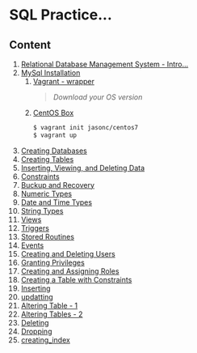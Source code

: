 # SQL Practice...
## Content

1. [Relational Database Management System - Intro...](rdbms.md)
2. [MySql Installation](sql_journey.md)
    1. [Vagrant - wrapper](https://www.vagrantup.com/downloads)
        > _Download your OS version_ 
    2. [CentOS Box](https://app.vagrantup.com/jasonc/boxes/centos7)
        ```bash
        $ vagrant init jasonc/centos7
        $ vagrant up
        ```
3. [Creating Databases](creating_db.md)
4. [Creating Tables](creating_tables.md)
5. [Inserting, Viewing, and Deleting Data](insert_view_delete_data.md)
6. [Constraints](constrains_mysql.md)
7. [Buckup and Recovery](backup_n_recovery.md)
8. [Numeric Types](numeric_types.md)
9. [Date and Time Types](date_and_time_types.md)
10. [String Types](string_types.md)
11. [Views](views.md)
12. [Triggers](triggers.md)
13. [Stored Routines](stored_routines.md)
14. [Events](events.md)
15. [Creating and Deleting Users](create_delete_users.md)
16. [Granting Privileges](granting_privileges.md)
17. [Creating and Assigning Roles](creating_and_assigning_roles.md)
18. [Creating a Table with Constraints](tables_with_constraints.md)
19. [Inserting](inserting.md)
20. [updatting](updating.md)
21. [Altering Table - 1](altering_tables_part_1.md)
22. [Altering Tables - 2](altering_tables_part_2.md)
23. [Deleting](deleting.md)
24. [Dropping](dropping.md)
25. [creating_index](creating_index.md)